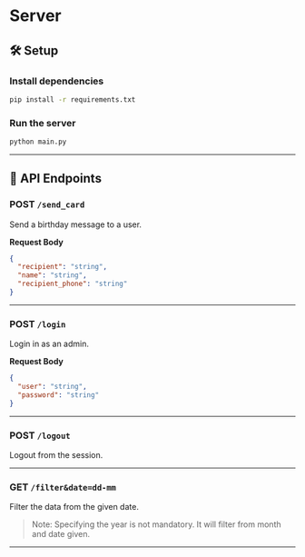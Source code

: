 # Server

## 🛠 Setup

### Install dependencies
```bash
pip install -r requirements.txt
```

### Run the server
```bash
python main.py
```

---

## 🔌 API Endpoints

### POST `/send_card`
Send a birthday message to a user.

**Request Body**
```json
{
  "recipient": "string",
  "name": "string",
  "recipient_phone": "string"
}
```

---

### POST `/login`
Login in as an admin.

**Request Body**
```json
{
  "user": "string",
  "password": "string"
}
```

---

### POST `/logout`
Logout from the session.

---

### GET `/filter&date=dd-mm`
Filter the data from the given date.

> Note: Specifying the year is not mandatory. It will filter from month and date given.

---

